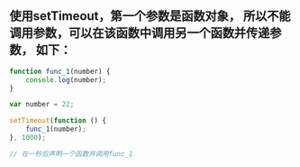 ## 使用setTimeout，第一个参数是函数对象， 所以不能调用参数，可以在该函数中调用另一个函数并传递参数， 如下：
```javascript
function func_1(number) {
	console.log(number);
}

var number = 22;

setTimeout(function () {
	func_1(number);
}, 1000);

// 在一秒后声明一个函数并调用func_1
```


